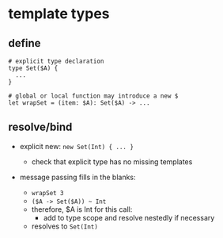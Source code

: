 # template types

## define

```
# explicit type declaration
type Set($A) {
  ...
}

# global or local function may introduce a new $
let wrapSet = (item: $A): Set($A) -> ...
```

## resolve/bind

- explicit new: `new Set(Int) { ... }`
    - check that explicit type has no missing templates

- message passing fills in the blanks:
    - `wrapSet 3`
    - `($A -> Set($A)) ~ Int`
    - therefore, $A is Int for this call:
        - add to type scope and resolve nestedly if necessary
    - resolves to `Set(Int)`
